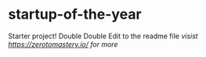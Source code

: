 # startup-of-the-year
Starter project! Double Double Edit to the readme file
*visist https://zerotomastery.io/ for more*
